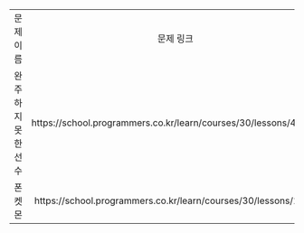 <table>
  <tr>
    <td align="center">문제 이름</td>
    <td align="center">문제 링크</td>
  </tr>
 <tr>
    <td align="center">완주하지 못한 선수</td>
    <td align="center">https://school.programmers.co.kr/learn/courses/30/lessons/42576</td>
  </tr>
  <tr>
    <td align="center">폰켓몬</td>
    <td align="center">https://school.programmers.co.kr/learn/courses/30/lessons/1845</td>
  </tr>
</table>
